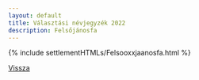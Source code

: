 ```yaml
---
layout: default
title: Választási névjegyzék 2022
description: Felsőjánosfa
---
```


{% include settlementHTMLs/Felsooxxjaanosfa.html %}

[Vissza](./)